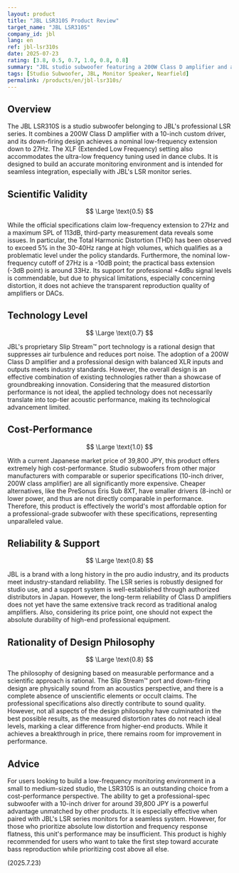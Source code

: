 ```yaml
---
layout: product
title: "JBL LSR310S Product Review"
target_name: "JBL LSR310S"
company_id: jbl
lang: en
ref: jbl-lsr310s
date: 2025-07-23
rating: [3.8, 0.5, 0.7, 1.0, 0.8, 0.8]
summary: "JBL studio subwoofer featuring a 200W Class D amplifier and a 10-inch driver, achieving low-frequency extension down to 27Hz."
tags: [Studio Subwoofer, JBL, Monitor Speaker, Nearfield]
permalink: /products/en/jbl-lsr310s/
---
```


## Overview

The JBL LSR310S is a studio subwoofer belonging to JBL's professional LSR series. It combines a 200W Class D amplifier with a 10-inch custom driver, and its down-firing design achieves a nominal low-frequency extension down to 27Hz. The XLF (Extended Low Frequency) setting also accommodates the ultra-low frequency tuning used in dance clubs. It is designed to build an accurate monitoring environment and is intended for seamless integration, especially with JBL's LSR monitor series.

## Scientific Validity

$$ \Large \text{0.5} $$

While the official specifications claim low-frequency extension to 27Hz and a maximum SPL of 113dB, third-party measurement data reveals some issues. In particular, the Total Harmonic Distortion (THD) has been observed to exceed 5% in the 30-40Hz range at high volumes, which qualifies as a problematic level under the policy standards. Furthermore, the nominal low-frequency cutoff of 27Hz is a -10dB point; the practical bass extension (-3dB point) is around 33Hz. Its support for professional +4dBu signal levels is commendable, but due to physical limitations, especially concerning distortion, it does not achieve the transparent reproduction quality of amplifiers or DACs.

## Technology Level

$$ \Large \text{0.7} $$

JBL's proprietary Slip Stream™ port technology is a rational design that suppresses air turbulence and reduces port noise. The adoption of a 200W Class D amplifier and a professional design with balanced XLR inputs and outputs meets industry standards. However, the overall design is an effective combination of existing technologies rather than a showcase of groundbreaking innovation. Considering that the measured distortion performance is not ideal, the applied technology does not necessarily translate into top-tier acoustic performance, making its technological advancement limited.

## Cost-Performance

$$ \Large \text{1.0} $$

With a current Japanese market price of 39,800 JPY, this product offers extremely high cost-performance. Studio subwoofers from other major manufacturers with comparable or superior specifications (10-inch driver, 200W class amplifier) are all significantly more expensive. Cheaper alternatives, like the PreSonus Eris Sub 8XT, have smaller drivers (8-inch) or lower power, and thus are not directly comparable in performance. Therefore, this product is effectively the world's most affordable option for a professional-grade subwoofer with these specifications, representing unparalleled value.

## Reliability & Support

$$ \Large \text{0.8} $$

JBL is a brand with a long history in the pro audio industry, and its products meet industry-standard reliability. The LSR series is robustly designed for studio use, and a support system is well-established through authorized distributors in Japan. However, the long-term reliability of Class D amplifiers does not yet have the same extensive track record as traditional analog amplifiers. Also, considering its price point, one should not expect the absolute durability of high-end professional equipment.

## Rationality of Design Philosophy

$$ \Large \text{0.8} $$

The philosophy of designing based on measurable performance and a scientific approach is rational. The Slip Stream™ port and down-firing design are physically sound from an acoustics perspective, and there is a complete absence of unscientific elements or occult claims. The professional specifications also directly contribute to sound quality. However, not all aspects of the design philosophy have culminated in the best possible results, as the measured distortion rates do not reach ideal levels, marking a clear difference from higher-end products. While it achieves a breakthrough in price, there remains room for improvement in performance.

## Advice

For users looking to build a low-frequency monitoring environment in a small to medium-sized studio, the LSR310S is an outstanding choice from a cost-performance perspective. The ability to get a professional-spec subwoofer with a 10-inch driver for around 39,800 JPY is a powerful advantage unmatched by other products. It is especially effective when paired with JBL's LSR series monitors for a seamless system. However, for those who prioritize absolute low distortion and frequency response flatness, this unit's performance may be insufficient. This product is highly recommended for users who want to take the first step toward accurate bass reproduction while prioritizing cost above all else.

(2025.7.23)
